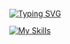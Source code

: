 [![Typing SVG](https://readme-typing-svg.herokuapp.com?font=Fira+Code&pause=1000&color=510D6C&width=435&lines=Full+Stack+Web+developer)](https://git.io/typing-svg)

[![My Skills](https://skillicons.dev/icons?i=nodejs,react,tailwind)](https://skillicons.dev)
